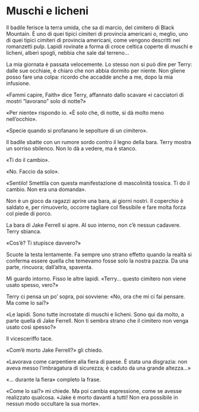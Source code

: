# Muschi e licheni

Il badile ferisce la terra umida, che sa di marcio, del cimitero di Black Mountain. È uno di quei tipici cimiteri di provincia americani o, meglio, uno di quei tipici cimiteri di provincia americani, come vengono descritti nei romanzetti pulp. Lapidi rovinate a forma di croce celtica coperte di muschi e licheni, alberi spogli, nebbia che sale dal terreno…

La mia giornata è passata velocemente. Lo stesso non si può dire per Terry: dalle sue occhiaie, è chiaro che non abbia dormito per niente. Non gliene posso fare una colpa: ricordo che accadde anche a me, dopo la mia infusione.

«Fammi capire, Faith» dice Terry, affannato dallo scavare «i cacciatori di mostri “lavorano” solo di notte?»

«Per niente» rispondo io. «È solo che, di notte, si dà molto meno nell’occhio».

«Specie quando si profanano le sepolture di un cimitero».

Il badile sbatte con un rumore sordo contro il legno della bara. Terry mostra un sorriso sbilenco. Non lo dà a vedere, ma è stanco.

«Ti do il cambio».

«No. Faccio da solo».

«Sentilo! Smettila con questa manifestazione di mascolinità tossica. Ti do il cambio. Non era una domanda».

Non è un gioco da ragazzi aprire una bara, ai giorni nostri. Il coperchio è saldato e, per rimuoverlo, occorre tagliare col flessibile e fare molta forza col piede di porco.

La bara di Jake Ferrell si apre. Al suo interno, non c’è nessun cadavere. Terry sbianca.

«Cos’è? Ti stupisce davvero?»

Scuote la testa lentamente. Fa sempre uno strano effetto quando la realtà si conferma essere quella che temevamo fosse solo la nostra pazzia. Da una parte, rincuora; dall’altra, spaventa.

Mi guardo intorno. Fisso le altre lapidi. «Terry… questo cimitero non viene usato spesso, vero?»

Terry ci pensa un po’ sopra, poi sovviene: «No, ora che mi ci fai pensare. Ma come lo sai?»

«Le lapidi. Sono tutte incrostate di muschi e licheni. Sono qui da molto, a parte quella di Jake Ferrell. Non ti sembra strano che il cimitero non venga usato così spesso?»

Il vicesceriffo tace.

«Com’è morto Jake Ferrell?» gli chiedo.

«Lavorava come carpentiere alla fiera di paese. È stata una disgrazia: non aveva messo l’imbragatura di sicurezza; è caduto da una grande altezza…»

«… durante la fiera» completo la frase.

«Come lo sai?» mi chiede. Ma poi cambia espressione, come se avesse realizzato qualcosa. «Jake è morto davanti a tutti! Non era possibile in nessun modo occultare la sua morte».
